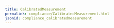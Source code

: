 ```yaml
---
title: CalibratedMeasurement
permalink: compliance/CalibratedMeasurement.html
jsonid: compliance_calibratedmeasurement
---
```

